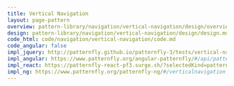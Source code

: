 ```yaml
---
title: Vertical Navigation
layout: page-pattern
overview: pattern-library/navigation/vertical-navigation/design/overview.md
design: pattern-library/navigation/vertical-navigation/design/design.md
code_html: code/navigation/vertical-navigation/code.md
code_angular: false
impl_jquery: http://patternfly.github.io/patternfly-3/tests/vertical-navigation-with-secondary.html
impl_angular: https://www.patternfly.org/angular-patternfly/#/api/patternfly.navigation.component:pfVerticalNavigation - Basic
impl_react: https://patternfly-react-pf3.surge.sh/?selectedKind=patternfly-react%2FNavigation%2FVertical%20Navigation&selectedStory=Items%20as%20JSX
impl_ng: https://www.patternfly.org/patternfly-ng/#/verticalnavigation
---
```

